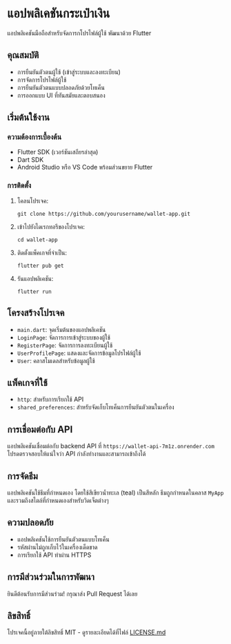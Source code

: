 # แอปพลิเคชันกระเป๋าเงิน

แอปพลิเคชันมือถือสำหรับจัดการกโปรไฟล์ผู้ใช้ พัฒนาด้วย Flutter

## คุณสมบัติ

- การยืนยันตัวตนผู้ใช้ (เข้าสู่ระบบและลงทะเบียน)
- การจัดการโปรไฟล์ผู้ใช้
- การยืนยันตัวตนแบบปลอดภัยด้วยโทเค็น
- การออกแบบ UI ที่ทันสมัยและตอบสนอง

## เริ่มต้นใช้งาน

### ความต้องการเบื้องต้น

- Flutter SDK (เวอร์ชันเสถียรล่าสุด)
- Dart SDK
- Android Studio หรือ VS Code พร้อมส่วนขยาย Flutter

### การติดตั้ง

1. โคลนโปรเจค:
   ```
   git clone https://github.com/yourusername/wallet-app.git
   ```

2. เข้าไปยังไดเรกทอรีของโปรเจค:
   ```
   cd wallet-app
   ```

3. ติดตั้งแพ็คเกจที่จำเป็น:
   ```
   flutter pub get
   ```

4. รันแอปพลิเคชัน:
   ```
   flutter run
   ```

## โครงสร้างโปรเจค

- `main.dart`: จุดเริ่มต้นของแอปพลิเคชัน
- `LoginPage`: จัดการการเข้าสู่ระบบของผู้ใช้
- `RegisterPage`: จัดการการลงทะเบียนผู้ใช้
- `UserProfilePage`: แสดงและจัดการข้อมูลโปรไฟล์ผู้ใช้
- `User`: คลาสโมเดลสำหรับข้อมูลผู้ใช้

## แพ็คเกจที่ใช้

- `http`: สำหรับการเรียกใช้ API
- `shared_preferences`: สำหรับจัดเก็บโทเค็นการยืนยันตัวตนในเครื่อง

## การเชื่อมต่อกับ API

แอปพลิเคชันเชื่อมต่อกับ backend API ที่ `https://wallet-api-7m1z.onrender.com` โปรดตรวจสอบให้แน่ใจว่า API กำลังทำงานและสามารถเข้าถึงได้

## การจัดธีม

แอปพลิเคชันใช้ธีมที่กำหนดเอง โดยใช้สีเขียวน้ำทะเล (teal) เป็นสีหลัก ธีมถูกกำหนดในคลาส `MyApp` และรวมถึงสไตล์ที่กำหนดเองสำหรับวิดเจ็ตต่างๆ

## ความปลอดภัย

- แอปพลิเคชันใช้การยืนยันตัวตนแบบโทเค็น
- รหัสผ่านไม่ถูกเก็บไว้ในเครื่องเด็ดขาด
- การเรียกใช้ API ทำผ่าน HTTPS

## การมีส่วนร่วมในการพัฒนา

ยินดีต้อนรับการมีส่วนร่วม! กรุณาส่ง Pull Request ได้เลย

## ลิขสิทธิ์

โปรเจคนี้อยู่ภายใต้ลิขสิทธิ์ MIT - ดูรายละเอียดได้ที่ไฟล์ [LICENSE.md](LICENSE.md)